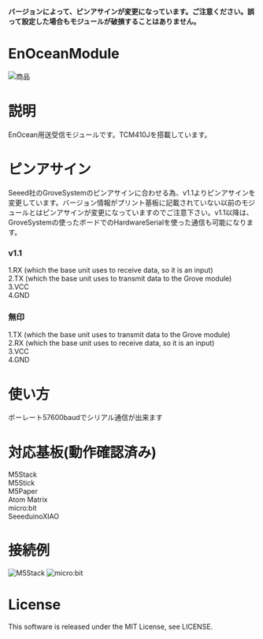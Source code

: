 **バージョンによって、ピンアサインが変更になっています。ご注意ください。誤って設定した場合もモジュールが破損することはありません。**

# EnOceanModule
![商品](https://github.com/yukima77/EnOceanModule/blob/images/001.JPG)

# 説明
EnOcean用送受信モジュールです。TCM410Jを搭載しています。

# ピンアサイン
Seeed社のGroveSystemのピンアサインに合わせる為、v1.1よりピンアサインを変更しています。バージョン情報がプリント基板に記載されていない以前のモジュールとはピンアサインが変更になっていますのでご注意下さい。v1.1以降は、GroveSystemの使ったボードでのHardwareSerialを使った通信も可能になります。

### v1.1
1.RX (which the base unit uses to receive data, so it is an input)  
2.TX (which the base unit uses to transmit data to the Grove module)  
3.VCC  
4.GND  

### 無印
1.TX (which the base unit uses to transmit data to the Grove module)  
2.RX (which the base unit uses to receive data, so it is an input)  
3.VCC  
4.GND  

# 使い方
ボーレート57600baudでシリアル通信が出来ます

# 対応基板(動作確認済み)
M5Stack  
M5Stick  
M5Paper  
Atom Matrix  
micro:bit  
SeeeduinoXIAO

# 接続例
![M5Stack](https://github.com/yukima77/EnOceanModule/blob/images/002.JPG)
![micro:bit](https://github.com/yukima77/EnOceanModule/blob/images/003.JPG)

# License
This software is released under the MIT License, see LICENSE.
